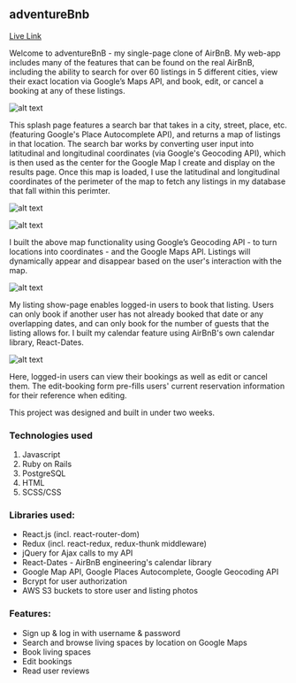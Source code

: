 ## adventureBnb

[Live Link](https://myairbnbclone.herokuapp.com/)

Welcome to adventureBnB - my single-page clone of AirBnB. My web-app includes many of the features that can be found on the real AirBnB, including the ability to search for over 60 listings in 5 different cities, view their exact location via Google’s Maps API, and book, edit, or cancel a booking at any of these listings.

![alt text](https://user-images.githubusercontent.com/39382120/54859657-2c7e6b80-4ccd-11e9-9f4b-ed4ae2436961.png "Splash Page")

This splash page features a search bar that takes in a city, street, place, etc. (featuring Google's Place Autocomplete API), and returns a map of listings in that location. The search bar works by converting user input into latitudinal and longitudinal coordinates (via Google's Geocoding API), which is then used as the center for the Google Map I create and display on the results page. Once this map is loaded, I use the latitudinal and longitudinal coordinates of the perimeter of the map to fetch any listings in my database that fall within this perimter. 

![alt text](https://user-images.githubusercontent.com/39382120/47235621-75cd3680-d38e-11e8-83c3-230cdc639ba6.png "Listings Page with Map")

![alt text](./app/assets/images/carlygify.gif "Map Gif")

I built the above map functionality using Google’s Geocoding API - to turn locations into coordinates - and the Google Maps API. Listings will dynamically appear and disappear based on the user's interaction with the map.

![alt text](https://user-images.githubusercontent.com/39382120/60606842-f000e800-9d70-11e9-8db2-b254baeac20a.png "Listings Page")

My listing show-page enables logged-in users to book that listing. Users can only book if another user has not already booked that date or any overlapping dates, and can only book for the number of guests that the listing allows for. I built my calendar feature using AirBnB's own calendar library, React-Dates.

![alt text](https://user-images.githubusercontent.com/39382120/54859680-8c751200-4ccd-11e9-82f2-8dbde9bcb34d.png "Bookings Page")

Here, logged-in users can view their bookings as well as edit or cancel them. The edit-booking form pre-fills users' current reservation information for their reference when editing.

This project was designed and built in under two weeks.

### Technologies used
 1.	Javascript
 2.	Ruby on Rails
 3.	PostgreSQL
 4.	HTML
 5.	SCSS/CSS

### Libraries used:

* React.js (incl. react-router-dom)
* Redux (incl. react-redux, redux-thunk middleware)
* jQuery for Ajax calls to my API
* React-Dates - AirBnB engineering's calendar library
* Google Map API, Google Places Autocomplete, Google Geocoding API
* Bcrypt for user authorization
* AWS S3 buckets to store user and listing photos

### Features:

* Sign up & log in with username & password
* Search and browse living spaces by location on Google Maps
* Book living spaces
* Edit bookings
* Read user reviews
